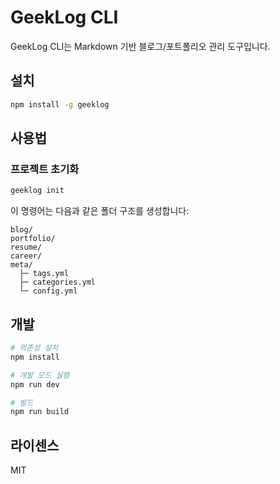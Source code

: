 # GeekLog CLI

GeekLog CLI는 Markdown 기반 블로그/포트폴리오 관리 도구입니다.

## 설치

```bash
npm install -g geeklog
```

## 사용법

### 프로젝트 초기화

```bash
geeklog init
```

이 명령어는 다음과 같은 폴더 구조를 생성합니다:

```
blog/
portfolio/
resume/
career/
meta/
  ├─ tags.yml
  ├─ categories.yml
  └─ config.yml
```

## 개발

```bash
# 의존성 설치
npm install

# 개발 모드 실행
npm run dev

# 빌드
npm run build
```

## 라이센스

MIT
